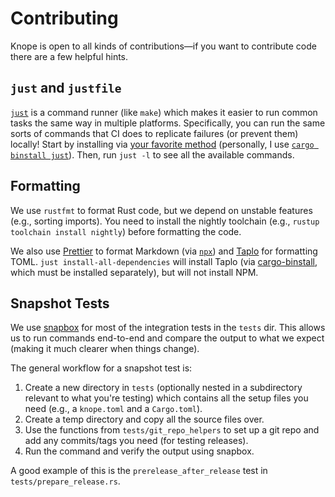 # Contributing

Knope is open to all kinds of contributions—if you want to contribute code there are a few helpful hints.

## `just` and `justfile`

[`just`](https://just.systems/man/en/chapter_1.html) is a command runner (like `make`) which makes it easier to run common tasks the same way in multiple platforms. Specifically, you can run the same sorts of commands that CI does to replicate failures (or prevent them) locally! Start by installing via [your favorite method](https://just.systems/man/en/chapter_4.html) (personally, I use [`cargo binstall just`][cargo-binstall]). Then, run `just -l` to see all the available commands.

## Formatting

We use `rustfmt` to format Rust code, but we depend on unstable features (e.g., sorting imports). You need to install the nightly toolchain (e.g., `rustup toolchain install nightly`) before formatting the code.

We also use [Prettier](https://prettier.io) to format Markdown (via [`npx`](https://docs.npmjs.com/cli/v7/commands/npx)) and [Taplo](https://crates.io/crates/taplo-cli) for formatting TOML. `just install-all-dependencies` will install Taplo (via [cargo-binstall], which must be installed separately), but will not install NPM.

## Snapshot Tests

We use [snapbox](https://crates.io/crates/snapbox) for most of the integration tests in the `tests` dir. This allows us to run commands end-to-end and compare the output to what we expect (making it much clearer when things change).

The general workflow for a snapshot test is:

1. Create a new directory in `tests` (optionally nested in a subdirectory relevant to what you're testing) which contains all the setup files you need (e.g., a `knope.toml` and a `Cargo.toml`).
2. Create a temp directory and copy all the source files over.
3. Use the functions from `tests/git_repo_helpers` to set up a git repo and add any commits/tags you need (for testing releases).
4. Run the command and verify the output using snapbox.

A good example of this is the `prerelease_after_release` test in `tests/prepare_release.rs`.

[cargo-binstall]: https://github.com/cargo-bins/cargo-binstall
